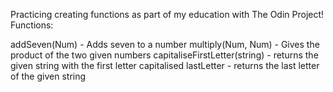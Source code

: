 Practicing creating functions as part of my education with The Odin Project!
Functions:

addSeven(Num) - Adds seven to a number
multiply(Num, Num) - Gives the product of the two given numbers
capitaliseFirstLetter(string) - returns the given string with the first letter capitalised
lastLetter - returns the last letter of the given string